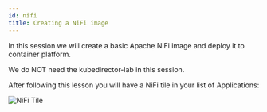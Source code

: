 ```yaml
---
id: nifi 
title: Creating a NiFi image
---
```


In this session we will create a basic Apache NiFi image and deploy it to container platform.

We do NOT need the kubedirector-lab in this session.

After following this lesson you will have a NiFi tile in your list of Applications:

![NiFi Tile](assets/nifi_tile.png)

